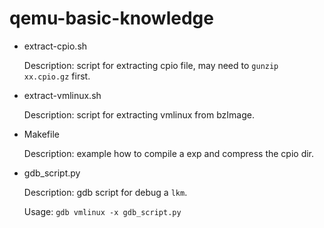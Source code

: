 # qemu-basic-knowledge

* extract-cpio.sh
	
	Description: script for extracting cpio file, may need to `gunzip xx.cpio.gz` first.

* extract-vmlinux.sh

	Description: script for extracting vmlinux from bzImage.

* Makefile

	Description: example how to compile a exp and compress the cpio dir.

* gdb_script.py

    Description: gdb script for debug a `lkm`.

    Usage: `gdb vmlinux -x gdb_script.py`
